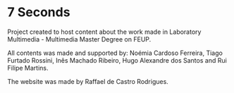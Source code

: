 # 7 Seconds
Project created to host content about the work made in Laboratory Multimedia - Multimedia Master Degree on FEUP.

All contents was made and supported by: Noémia Cardoso Ferreira, Tiago Furtado Rossini, Inês Machado Ribeiro, Hugo Alexandre dos Santos and Rui Filipe Martins.

The website was made by Raffael de Castro Rodrigues.
